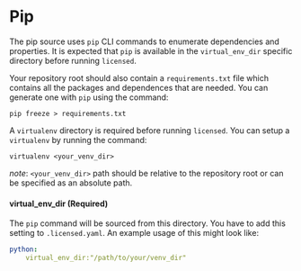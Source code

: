 # Pip

The pip source uses `pip` CLI commands to enumerate dependencies and properties. It is expected that `pip` is available in the `virtual_env_dir` specific directory before running `licensed`.

Your repository root should also contain a `requirements.txt` file which contains all the packages and dependences that are needed. You can generate one with `pip` using the command:
```
pip freeze > requirements.txt
```

A `virtualenv` directory is required before running `licensed`. You can setup a `virtualenv` by running the command:
```
virtualenv <your_venv_dir>
```
_note_: `<your_venv_dir>` path should be relative to the repository root or can be specified as an absolute path.

#### virtual_env_dir (Required)

The `pip` command will be sourced from this directory.
You have to add this setting to `.licensed.yaml`.
An example usage of this might look like:
```yaml
python:
    virtual_env_dir:"/path/to/your/venv_dir"
```
